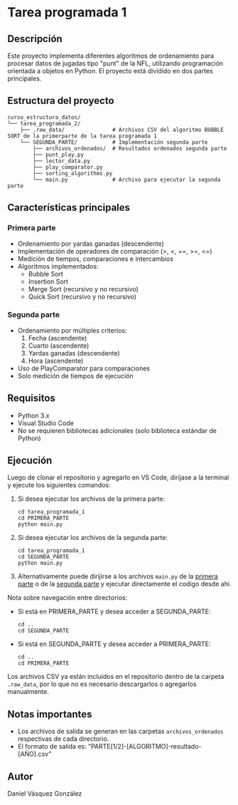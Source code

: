 # Tarea programada 1

## Descripción
Este proyecto implementa diferentes algoritmos de ordenamiento para procesar datos de jugadas tipo "punt" de la NFL, utilizando programación orientada a objetos en Python. El proyecto está dividido en dos partes principales.

## Estructura del proyecto
```
curso_estructura_datos/
└── tarea_programada_2/
    ├── .raw_data/               # Archivos CSV del algoritmo BUBBLE SORT de la primerparte de la tarea programada 1
    └── SEGUNDA_PARTE/           # Implementación segunda parte
        ├── archivos_ordenados/  # Resultados ordenados segunda parte
        ├── punt_play.py
        ├── lector_data.py
        ├── play_comparator.py
        ├── sorting_algorithms.py
        └── main.py              # Archivo para ejecutar la segunda parte
```

## Características principales

### Primera parte
- Ordenamiento por yardas ganadas (descendente)
- Implementación de operadores de comparación (>, <, ==, >=, <=)
- Medición de tiempos, comparaciones e intercambios
- Algoritmos implementados:
  * Bubble Sort
  * Insertion Sort
  * Merge Sort (recursivo y no recursivo)
  * Quick Sort (recursivo y no recursivo)

### Segunda parte
- Ordenamiento por múltiples criterios:
  1. Fecha (ascendente)
  2. Cuarto (ascendente)
  3. Yardas ganadas (descendente)
  4. Hora (ascendente)
- Uso de PlayComparator para comparaciones
- Solo medición de tiempos de ejecución

## Requisitos
- Python 3.x
- Visual Studio Code
- No se requieren bibliotecas adicionales (solo biblioteca estándar de Python)

## Ejecución
Luego de clonar el repositorio y agregarlo en VS Code, dirijase a la terminal y ejecute los siguientes comandos:
1. Si desea ejecutar los archivos de la primera parte:
   ```
   cd tarea_programada_1
   cd PRIMERA_PARTE
   python main.py
   ```
2. Si desea ejecutar los archivos de la segunda parte:
   ```
   cd tarea_programada_1
   cd SEGUNDA_PARTE
   python main.py
   ```
3. Alternativamente puede dirijirse a los archivos `main.py` de la [primera parte](PRIMERA_PARTE/main.py) o de la [segunda parte](SEGUNDA_PARTE/main.py) y ejecutar directamente el codigo desde ahi.

Nota sobre navegación entre directorios:
- Si está en PRIMERA_PARTE y desea acceder a SEGUNDA_PARTE:
  ```
  cd ..
  cd SEGUNDA_PARTE
  ```
- Si está en SEGUNDA_PARTE y desea acceder a PRIMERA_PARTE:
  ```
  cd ..
  cd PRIMERA_PARTE
  ```

Los archivos CSV ya están incluidos en el repositorio dentro de la carpeta `.raw_data`, por lo que no es necesario descargarlos o agregarlos manualmente.

## Notas importantes
- Los archivos de salida se generan en las carpetas `archivos_ordenados` respectivas de cada directorio.
- El formato de salida es: "PARTE[1/2]-[ALGORITMO]-resultado-[AÑO].csv"

## Autor
Daniel Vásquez González